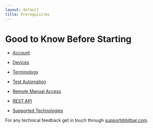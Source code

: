 ```yaml
---
layout: default
title: Prerequisites
---
```



<h1>Good to Know Before Starting</h1>

* [Account](account.html)

* [Devices](devices.html)

* [Terminology](terminology.html)      

* [Test Automation](testautomation.html)      

* [Remote Manual Access](remote.html)        

* [REST API](rest-api.html)      

* [Supported Technologies](supported.html)      



For any technical feedback get in touch through <support@bitbar.com>.
